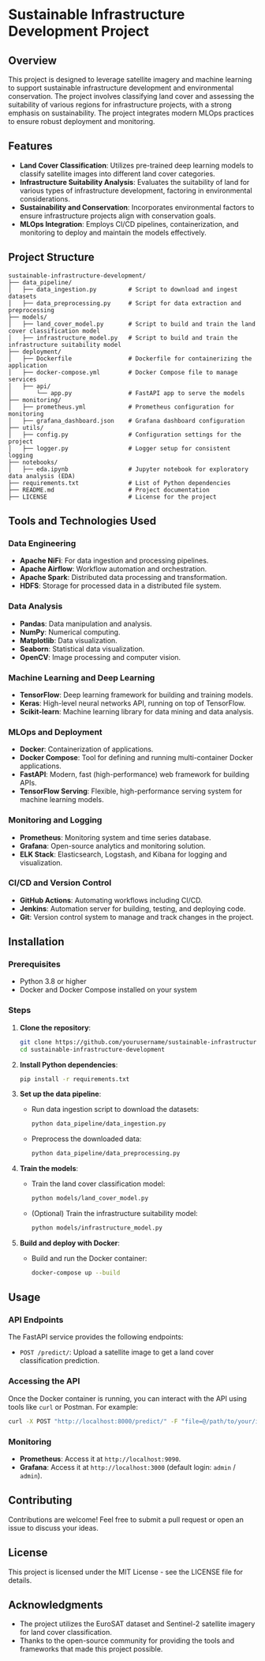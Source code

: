 
# Sustainable Infrastructure Development Project

## Overview

This project is designed to leverage satellite imagery and machine learning to support sustainable infrastructure development and environmental conservation. The project involves classifying land cover and assessing the suitability of various regions for infrastructure projects, with a strong emphasis on sustainability. The project integrates modern MLOps practices to ensure robust deployment and monitoring.

## Features

- **Land Cover Classification**: Utilizes pre-trained deep learning models to classify satellite images into different land cover categories.
- **Infrastructure Suitability Analysis**: Evaluates the suitability of land for various types of infrastructure development, factoring in environmental considerations.
- **Sustainability and Conservation**: Incorporates environmental factors to ensure infrastructure projects align with conservation goals.
- **MLOps Integration**: Employs CI/CD pipelines, containerization, and monitoring to deploy and maintain the models effectively.

## Project Structure

```plaintext
sustainable-infrastructure-development/
├── data_pipeline/
│   ├── data_ingestion.py         # Script to download and ingest datasets
│   ├── data_preprocessing.py     # Script for data extraction and preprocessing
├── models/
│   ├── land_cover_model.py       # Script to build and train the land cover classification model
│   ├── infrastructure_model.py   # Script to build and train the infrastructure suitability model
├── deployment/
│   ├── Dockerfile                # Dockerfile for containerizing the application
│   ├── docker-compose.yml        # Docker Compose file to manage services
│   ├── api/
│       └── app.py                # FastAPI app to serve the models
├── monitoring/
│   ├── prometheus.yml            # Prometheus configuration for monitoring
│   ├── grafana_dashboard.json    # Grafana dashboard configuration
├── utils/
│   ├── config.py                 # Configuration settings for the project
│   ├── logger.py                 # Logger setup for consistent logging
├── notebooks/
│   ├── eda.ipynb                 # Jupyter notebook for exploratory data analysis (EDA)
├── requirements.txt              # List of Python dependencies
├── README.md                     # Project documentation
├── LICENSE                       # License for the project
```

## Tools and Technologies Used

### Data Engineering
- **Apache NiFi**: For data ingestion and processing pipelines.
- **Apache Airflow**: Workflow automation and orchestration.
- **Apache Spark**: Distributed data processing and transformation.
- **HDFS**: Storage for processed data in a distributed file system.

### Data Analysis
- **Pandas**: Data manipulation and analysis.
- **NumPy**: Numerical computing.
- **Matplotlib**: Data visualization.
- **Seaborn**: Statistical data visualization.
- **OpenCV**: Image processing and computer vision.

### Machine Learning and Deep Learning
- **TensorFlow**: Deep learning framework for building and training models.
- **Keras**: High-level neural networks API, running on top of TensorFlow.
- **Scikit-learn**: Machine learning library for data mining and data analysis.

### MLOps and Deployment
- **Docker**: Containerization of applications.
- **Docker Compose**: Tool for defining and running multi-container Docker applications.
- **FastAPI**: Modern, fast (high-performance) web framework for building APIs.
- **TensorFlow Serving**: Flexible, high-performance serving system for machine learning models.

### Monitoring and Logging
- **Prometheus**: Monitoring system and time series database.
- **Grafana**: Open-source analytics and monitoring solution.
- **ELK Stack**: Elasticsearch, Logstash, and Kibana for logging and visualization.

### CI/CD and Version Control
- **GitHub Actions**: Automating workflows including CI/CD.
- **Jenkins**: Automation server for building, testing, and deploying code.
- **Git**: Version control system to manage and track changes in the project.

## Installation

### Prerequisites

- Python 3.8 or higher
- Docker and Docker Compose installed on your system

### Steps

1. **Clone the repository**:
    ```bash
    git clone https://github.com/yourusername/sustainable-infrastructure-development.git
    cd sustainable-infrastructure-development
    ```

2. **Install Python dependencies**:
    ```bash
    pip install -r requirements.txt
    ```

3. **Set up the data pipeline**:
    - Run data ingestion script to download the datasets:
      ```bash
      python data_pipeline/data_ingestion.py
      ```
    - Preprocess the downloaded data:
      ```bash
      python data_pipeline/data_preprocessing.py
      ```

4. **Train the models**:
    - Train the land cover classification model:
      ```bash
      python models/land_cover_model.py
      ```
    - (Optional) Train the infrastructure suitability model:
      ```bash
      python models/infrastructure_model.py
      ```

5. **Build and deploy with Docker**:
    - Build and run the Docker container:
      ```bash
      docker-compose up --build
      ```

## Usage

### API Endpoints

The FastAPI service provides the following endpoints:

- `POST /predict/`: Upload a satellite image to get a land cover classification prediction.

### Accessing the API

Once the Docker container is running, you can interact with the API using tools like `curl` or Postman. For example:

```bash
curl -X POST "http://localhost:8000/predict/" -F "file=@/path/to/your/image.jpg"
```

### Monitoring

- **Prometheus**: Access it at `http://localhost:9090`.
- **Grafana**: Access it at `http://localhost:3000` (default login: `admin` / `admin`).

## Contributing

Contributions are welcome! Feel free to submit a pull request or open an issue to discuss your ideas.

## License

This project is licensed under the MIT License - see the LICENSE file for details.

## Acknowledgments

- The project utilizes the EuroSAT dataset and Sentinel-2 satellite imagery for land cover classification.
- Thanks to the open-source community for providing the tools and frameworks that made this project possible.
